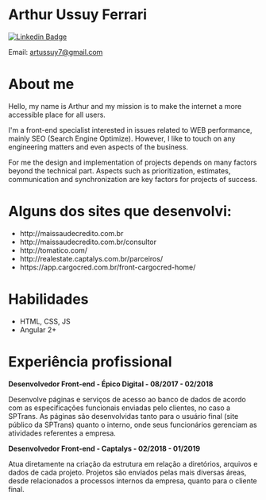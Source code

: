 # Arthur Ussuy Ferrari

[![Linkedin Badge](https://img.shields.io/badge/-LinkedIn-blue?style=flat-square&logo=Linkedin&logoColor=white&link=https://www.linkedin.com/in/arthur-ferrari-255940138/)](https://www.linkedin.com/in/arthur-ferrari-255940138/)


Email: artussuy7@gmail.com

# About me

Hello, my name is Arthur and my mission is to make the internet a more accessible place for all users. 

I'm a front-end specialist interested in issues related to WEB performance, mainly SEO (Search Engine Optimize). However, I like to touch on any engineering matters and even aspects of the business. 

For me the design and implementation of projects depends on many factors beyond the technical part. Aspects such as prioritization, estimates, communication and synchronization are key factors for projects of success.

# Alguns dos sites que desenvolvi:
  
  <ul>
    <li>http://maissaudecredito.com.br</li>
    <li>http://maissaudecredito.com.br/consultor</li>
    <li>http://tomatico.com/</li>
    <li>http://realestate.captalys.com.br/parceiros/</li>
    <li>https://app.cargocred.com.br/front-cargocred-home/</li>
  </ul>
  
# Habilidades

  <ul>
    <li>HTML, CSS, JS</li>
    <li>Angular 2+</li> 
  </ul>
  
# Experiência profissional

<b>Desenvolvedor Front-end - Épico Digital - 08/2017 - 02/2018</b>
  
  Desenvolve páginas e serviços de acesso ao banco de dados de acordo com as especificações funcionais enviadas pelo clientes, no caso a SPTrans. As páginas são desenvolvidas tanto para o usuário final (site público da SPTrans) quanto o interno, onde seus funcionários gerenciam as atividades referentes a empresa.
    
<b>Desenvolvedor Front-end - Captalys - 02/2018 - 01/2019</b>

  Atua diretamente na criação da estrutura em relação a diretórios, arquivos e dados de cada projeto. Projetos são enviados pelas mais diversas áreas, desde relacionados a processos internos da empresa, quanto para o cliente final.
    

